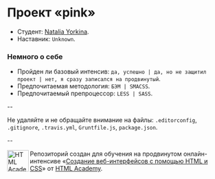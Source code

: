# Проект «pink»

* Студент: [Natalia Yorkina](https://htmlacademy.ru/profile/id50014).
* Наставник: `Unknown`.

### Немного о себе

* Пройден ли базовый интенсив: `да, успешно | да, но не защитил проект | нет, я сразу записался на продвинутый`.
* Предпочитаемая методология: `БЭМ | SMACSS`.
* Предпочитаемый препроцессор: `LESS | SASS`.

--

Не удаляйте и не обращайте внимание на файлы: `.editorconfig`, `.gitignore`, `.travis.yml`, `Gruntfile.js`, `package.json`.

--

<a href="https://htmlacademy.ru/advanced_intensive"><img align="left" width="50" height="50" title="HTML Academy" src="https://htmlacademy.ru/static/img/logo-github.svg"></a>

Репозиторий создан для обучения на продвинутом онлайн-интенсиве «[Создание веб-интерфейсов с помощью HTML и CSS](https://htmlacademy.ru/advanced_intensive)» от [HTML Academy](https://htmlacademy.ru).
